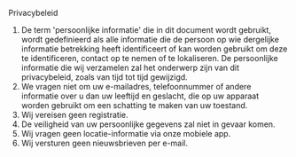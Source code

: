 Privacybeleid

1. De term 'persoonlijke informatie' die in dit document wordt gebruikt, wordt gedefinieerd als alle informatie die de persoon op wie dergelijke informatie betrekking heeft identificeert of kan worden gebruikt om deze te identificeren, contact op te nemen of te lokaliseren. De persoonlijke informatie die wij verzamelen zal het onderwerp zijn van dit privacybeleid, zoals van tijd tot tijd gewijzigd.
2. We vragen niet om uw e-mailadres, telefoonnummer of andere informatie over u dan uw leeftijd en geslacht, die op uw apparaat worden gebruikt om een schatting te maken van uw toestand.
3. Wij vereisen geen registratie.
4. De veiligheid van uw persoonlijke gegevens zal niet in gevaar komen.
5. Wij vragen geen locatie-informatie via onze mobiele app.
6. Wij versturen geen nieuwsbrieven per e-mail.
